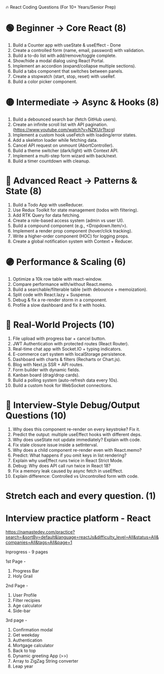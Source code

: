 🔥 React Coding Questions (For 10+ Years/Senior Prep)

# 🟢 Beginner → Core React (8)

1. Build a Counter app with useState & useEffect - Done
2. Create a controlled form (name, email, password) with validation.
3. Build a to-do list with add/remove/toggle complete.
4. Show/hide a modal dialog using React Portal.
5. Implement an accordion (expand/collapse multiple sections).
6. Build a tabs component that switches between panels.
7. Create a stopwatch (start, stop, reset) with useRef.
8. Build a color picker component.

# 🟡 Intermediate → Async & Hooks (8)

1. Build a debounced search bar (fetch GitHub users).
2. Create an infinite scroll list with API pagination.(https://www.youtube.com/watch?v=NZKUirTtxcg)
3. Implement a custom hook useFetch with loading/error states.
4. Add a skeleton loader while fetching data.
5. Cancel API request on unmount (AbortController).
6. Build a theme switcher (dark/light) with Context API.
7. Implement a multi-step form wizard with back/next.
8. Build a timer countdown with cleanup.

# 🔵 Advanced React → Patterns & State (8)

1. Build a Todo App with useReducer.
2. Use Redux Toolkit for state management (todos with filtering).
3. Add RTK Query for data fetching.
4. Create a role-based access system (admin vs user UI).
5. Build a compound component (e.g., <Dropdown><Dropdown.Item/></Dropdown>).
6. Implement a render prop component (hover/click tracking).
7. Write a higher-order component (HOC) for logging props.
8. Create a global notification system with Context + Reducer.

# 🟣 Performance & Scaling (6)

1. Optimize a 10k row table with react-window.
2. Compare performance with/without React.memo.
3. Build a searchable/filterable table (with debounce + memoization).
4. Split code with React.lazy + Suspense.
5. Debug & fix a re-render storm in a component.
6. Profile a slow dashboard and fix it with hooks.

# 🔴 Real-World Projects (10)

1. File upload with progress bar + cancel button.
2. JWT Authentication with protected routes (React Router).
3. Real-time chat app with Socket.IO + typing indicators.
4. E-commerce cart system with localStorage persistence.
5. Dashboard with charts & filters (Recharts or Chart.js).
6. Blog with Next.js SSR + API routes.
7. Form builder with dynamic fields.
8. Kanban board (drag/drop cards).
9. Build a polling system (auto-refresh data every 10s).
10. Build a custom hook for WebSocket connections.

# 🧠 Interview-Style Debug/Output Questions (10)

1. Why does this component re-render on every keystroke? Fix it.
2. Predict the output: multiple useEffect hooks with different deps.
3. Why does useState not update immediately? Explain with code.
4. Fix stale closure issue inside a setInterval.
5. Why does a child component re-render even with React.memo?
6. Predict: What happens if you omit keys in list rendering?
7. Explain why useEffect runs twice in React Strict Mode.
8. Debug: Why does API call run twice in React 18?
9. Fix a memory leak caused by async fetch in useEffect.
10. Explain difference: Controlled vs Uncontrolled form with code.

# Stretch each and every question. (1)



# Interview practice platform - React

https://namastedev.com/practice?search=&sortBy=default&language=reactJs&difficulty_level=All&status=All&companies=All&tags=All&page=1 


Inprogress - 9 pages

1st Page -

1. Progress Bar
2. Holy Grail
 

2nd Page - 

1. User Profile
2. Filter recipies 
3. Age calculator
4. Side-bar


3rd page - 

1. Confirmation modal
2. Get weekday 
3. Authentication 
4. Mortgage calculator
5. Back to top 
6. Dynamic greeting App (>>)
7. Array to ZigZag String converter
8. Leap year